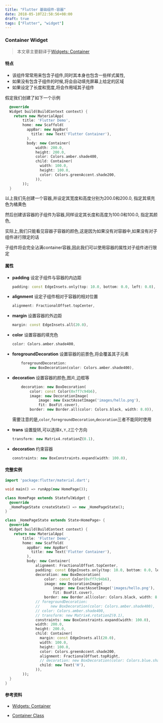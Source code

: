 ```yaml
---
title: "Flutter 基础组件-容器"
date: 2018-05-10T22:58:56+08:00
draft: true
tags: ["Flutter", "widget"]
---
```


### Container Widget

> 本文章主要翻译于[Widgets: Container](https://flutterdoc.com/widgets-container-d8eee21ad2f4)

#### 特点
- 该组件常常用来包含子组件,同时其本身也包含一些样式属性,
- 如果没有包含子组件的时候,将会自动填充屏幕上给定的区域
- 如果设定了长度和宽度,将会作用域其子组件

假定我们创建了如下一个示例
```dart
  @override
  Widget build(BuildContext context) {
    return new MaterialApp(
        title: 'Flutter Demo',
        home: new Scaffold(
          appBar: new AppBar(
            title: new Text('Flutter Container'),
          ),
          body: new Container(
              width: 200.0,
              height: 200.0,
              color: Colors.amber.shade400,
              child: Container(
                width: 100.0,
                height: 100.0,
                color: Colors.greenAccent.shade200,
              )),
        ));
  }
```

以上我们先创建一个容器,并设定其宽度和高度分别为200.0和200.0, 指定其填充色为橘黄色

然后创建该容器的子组件为容器,同样设定其长度和高度为100.0和100.0, 指定其颜色,

实际上,我们只能看见容器子容器的颜色,这是因为如果没有对容器中,如果没有对子组件进行限定的话

子组件将会完全沾满container容器,因此我们可以使用容器的属性对子组件进行限定

#### 属性
- **padding** 设定子组件与容器的内边距

    ```dart
    padding: const EdgeInsets.only(top: 10.0, bottom: 0.0, left: 0.0),
    ```
- **alignment** 设定子组件相对于容器的相对位置
    ```dart
    alignment: FractionalOffset.topCenter,
    ```

- **margin** 设置容器的外边距
    ```dart
    margin: const EdgeInsets.all(20.0),
    ```

- **color** 设置容器的填充色
    ```dart
    color: Colors.amber.shade400,
    ```

- **foregroundDecoration** 设置容器的前景色,将会覆盖其子元素
    ```dart
        foregroundDecoration:
            new BoxDecoration(color: Colors.amber.shade400),
    ```

- **decoration** 设置容器的颜色,图片,边框等
    ```dart
        decoration: new BoxDecoration(
            color: const Color(0xff7c94b6),
            image: new DecorationImage(
                image: new ExactAssetImage('images/hello.png'),
                fit: BoxFit.cover),
            border: new Border.all(color: Colors.black, width: 8.0)),
    ```
    需要注意的是,`color`,`foregroundDecoration`,`decoration`三者不能同时使用

- **trans** 设置旋转,可以选择`X,Y,Z`三个方向
    ```dart
    transform: new Matrix4.rotationZ(0.1),
    ```

- **decoration** 约束容器
    ```dart
    constraints: new BoxConstraints.expand(width: 100.0),
    ```

#### 完整实例
```dart
import 'package:flutter/material.dart';

void main() => runApp(new HomePage());

class HomePage extends StatefulWidget {
  @override
  _HomePageState createState() => new _HomePageState();
}

class _HomePageState extends State<HomePage> {
  @override
  Widget build(BuildContext context) {
    return new MaterialApp(
        title: 'Flutter Demo',
        home: new Scaffold(
          appBar: new AppBar(
            title: new Text('Flutter Container'),
          ),
          body: new Container(
              alignment: FractionalOffset.topCenter,
              padding: const EdgeInsets.only(top: 10.0, bottom: 0.0, left: 0.0),
              decoration: new BoxDecoration(
                  color: const Color(0xff7c94b6),
                  image: new DecorationImage(
                      image: new ExactAssetImage('images/hello.png'),
                      fit: BoxFit.cover),
                  border: new Border.all(color: Colors.black, width: 8.0)),
              // foregroundDecoration:
              //     new BoxDecoration(color: Colors.amber.shade400),
              // color: Colors.amber.shade400,
              // transform: new Matrix4.rotationZ(0.1),
              constraints: new BoxConstraints.expand(width: 100.0),
              width: 200.0,
              height: 200.0,
              child: Container(
                margin: const EdgeInsets.all(20.0),
                width: 100.0,
                height: 100.0,
                color: Colors.greenAccent.shade200,
                alignment: FractionalOffset.topRight,
                // decoration: new BoxDecoration(color: Colors.blue.shade300),
                child: new Text('H'),
              )),
        ));
  }
}
```

####  参考资料

- [Widgets: Container](https://flutterdoc.com/widgets-container-d8eee21ad2f4)

- [Container Class](https://docs.flutter.io/flutter/widgets/Container-class.html)
